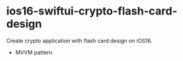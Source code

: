 # ios16-swiftui-crypto-flash-card-design

Create crypto application with flash card design on iOS16.
- MVVM pattern.
